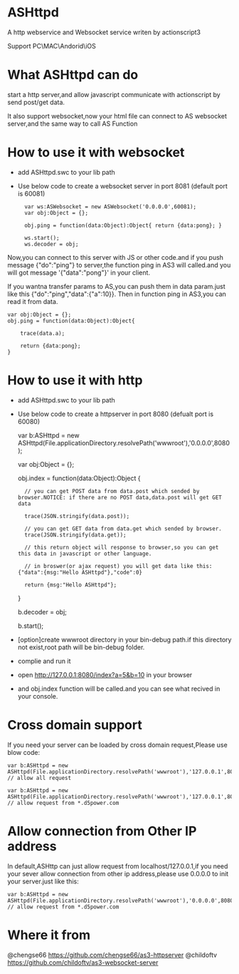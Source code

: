 # ASHttpd
A http webservice and Websocket service writen by actionscript3

Support PC\MAC\Andorid\iOS

# What ASHttpd can do
start a http server,and allow javascript communicate with actionscript by send post/get data.

It also support websocket,now your html file can connect to AS websocket server,and the same way to call AS Function

# How to use it with websocket
- add ASHttpd.swc to your lib path
- Use below code to create a websocket server in port 8081 (default port is 60081)
        
        var ws:ASWebsocket = new ASWebsocket('0.0.0.0',60081);
        var obj:Object = {};
    
        obj.ping = function(data:Object):Object{ return {data:pong}; }
        
        ws.start();
        ws.decoder = obj;
  

Now,you can connect to this server with JS or other code.and if you push message {"do":"ping"} to server,the function ping in AS3 will called.and you will got message '{"data":"pong"}' in your client.

If you wantna transfer params to AS,you can push them in data param.just like this {"do":"ping","data":{"a":10}}. Then in function ping in AS3,you can read it from data.

    var obj:Object = {};
    obj.ping = function(data:Object):Object{
    
        trace(data.a);
        
        return {data:pong};
    }

    

# How to use it with http 
- add ASHttpd.swc to your lib path
- Use below code to create a httpserver in port 8080 (defualt port is 60080)
    

    var b:ASHttpd = new ASHttpd(File.applicationDirectory.resolvePath('wwwroot'),'0.0.0.0',8080);
    
    var obj:Object = {};
    
    obj.index = function(data:Object):Object
    {
    
        // you can get POST data from data.post which sended by browser.NOTICE: if there are no POST data,data.post will get GET data
        
        trace(JSON.stringify(data.post));
        
        // you can get GET data from data.get which sended by browser.
        trace(JSON.stringify(data.get));
        
        // this return object will response to browser,so you can get this data in javascript or other language.
        
        // in broswer(or ajax request) you will get data like this:{"data":{msg:"Hello ASHttpd"},"code":0}
        
        return {msg:"Hello ASHttpd"};
        
    }

    b.decoder = obj;
    
    b.start();


- [option]create wwwroot directory in your bin-debug path.if this directory not exist,root path will be bin-debug folder.
- complie and run it
- open http://127.0.0.1:8080/index?a=5&b=10 in your browser
- and obj.index function will be called.and you can see what recived in your console.

# Cross domain support
If you need your server can be loaded by cross domain request,Please use blow code:
    
    var b:ASHttpd = new ASHttpd(File.applicationDirectory.resolvePath('wwwroot'),'127.0.0.1',8080,'*'); // allow all request
    
    var b:ASHttpd = new ASHttpd(File.applicationDirectory.resolvePath('wwwroot'),'127.0.0.1',8080),'*.d5power.com'); // allow request from *.d5power.com
    
    
# Allow connection from Other IP address
In default,ASHttp can just allow request from localhost/127.0.0.1,if you need your sever allow connection from other ip address,please use 0.0.0.0 to init your server.just like this:
    
    var b:ASHttpd = new ASHttpd(File.applicationDirectory.resolvePath('wwwroot'),'0.0.0.0',8080),'*.d5power.com'); // allow request from *.d5power.com
    
# Where it from

@chengse66 https://github.com/chengse66/as3-httpserver
@childoftv https://github.com/childoftv/as3-websocket-server
